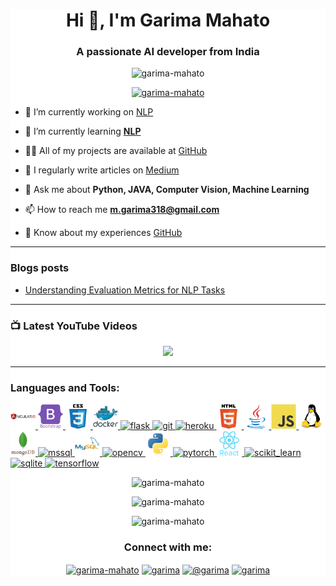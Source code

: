 <div style="background-color:white;">
<h1 align="center">Hi 👋, I'm Garima Mahato</h1>
<h3 align="center">A passionate AI developer from India</h3>

<p align="center"> <img src="https://komarev.com/ghpvc/?username=garima-mahato&label=Profile%20views&color=0e75b6&style=flat" alt="garima-mahato" /> </p>

<p align="center"> <a href="https://github.com/ryo-ma/github-profile-trophy"><img src="https://github-profile-trophy.vercel.app/?username=garima-mahato" alt="garima-mahato" /></a> </p>

<!--p align="left"> <a href="https://twitter.com/@igarimaver94" target="blank"><img src="https://img.shields.io/twitter/follow/@igarimaver94?logo=twitter&style=for-the-badge" alt="@igarimaver94" /></a> </p-->

- 🔭 I’m currently working on [NLP](https://garima-mahato.github.io/END2/)

- 🌱 I’m currently learning **[NLP](https://garima-mahato.github.io/END2/)**

- 👨‍💻 All of my projects are available at [GitHub](https://github.com/garima-mahato)

- 📝 I regularly write articles on [Medium](https://medium.com/@garima-mahato)

- 💬 Ask me about **Python, JAVA, Computer Vision, Machine Learning**

- 📫 How to reach me **m.garima318@gmail.com**

- 📄 Know about my experiences [GitHub](https://github.com/garima-mahato)

---

### Blogs posts
<!-- BLOG-POST-LIST:START -->
- [Understanding Evaluation Metrics for NLP Tasks](https://garima-mahato.medium.com/understanding-evaluation-metrics-for-nlp-tasks-e720271ed50b?source=rss-427501d1fc83------2)
<!-- BLOG-POST-LIST:END -->

---

### 📺 Latest YouTube Videos

<div align="center">

[<img src="https://img.shields.io/badge/-Subscribe-red?style=for-the-badge&logo=youtube&logoColor=white"/>](https://www.youtube.com/c/UCH5XohmfC5W5l5z90WbPlHQ?sub_confirmation=1)

</div>

<!-- YOUTUBE:START -->
<!-- YOUTUBE:END -->

---

<h3 align="left">Languages and Tools:</h3>
<p align="left">
 <a href="https://angular.io" target="_blank"> <img src="https://raw.githubusercontent.com/devicons/devicon/master/icons/angularjs/angularjs-original-wordmark.svg" alt="angularjs" width="40" height="40"/> </a> <a href="https://getbootstrap.com" target="_blank"> <img src="https://raw.githubusercontent.com/devicons/devicon/master/icons/bootstrap/bootstrap-plain-wordmark.svg" alt="bootstrap" width="40" height="40"/> </a> <a href="https://www.w3schools.com/css/" target="_blank"> <img src="https://raw.githubusercontent.com/devicons/devicon/master/icons/css3/css3-original-wordmark.svg" alt="css3" width="40" height="40"/> </a> <a href="https://www.docker.com/" target="_blank"> <img src="https://raw.githubusercontent.com/devicons/devicon/master/icons/docker/docker-original-wordmark.svg" alt="docker" width="40" height="40"/> </a> <a href="https://flask.palletsprojects.com/" target="_blank"> <img src="https://www.vectorlogo.zone/logos/pocoo_flask/pocoo_flask-icon.svg" alt="flask" width="40" height="40"/> </a> <a href="https://git-scm.com/" target="_blank"> <img src="https://www.vectorlogo.zone/logos/git-scm/git-scm-icon.svg" alt="git" width="40" height="40"/> </a> <a href="https://heroku.com" target="_blank"> <img src="https://www.vectorlogo.zone/logos/heroku/heroku-icon.svg" alt="heroku" width="40" height="40"/> </a> <a href="https://www.w3.org/html/" target="_blank"> <img src="https://raw.githubusercontent.com/devicons/devicon/master/icons/html5/html5-original-wordmark.svg" alt="html5" width="40" height="40"/> </a> <a href="https://www.java.com" target="_blank"> <img src="https://raw.githubusercontent.com/devicons/devicon/master/icons/java/java-original.svg" alt="java" width="40" height="40"/> </a> <a href="https://developer.mozilla.org/en-US/docs/Web/JavaScript" target="_blank"> <img src="https://raw.githubusercontent.com/devicons/devicon/master/icons/javascript/javascript-original.svg" alt="javascript" width="40" height="40"/> </a> <a href="https://www.linux.org/" target="_blank"> <img src="https://raw.githubusercontent.com/devicons/devicon/master/icons/linux/linux-original.svg" alt="linux" width="40" height="40"/> </a> <a href="https://www.mongodb.com/" target="_blank"> <img src="https://raw.githubusercontent.com/devicons/devicon/master/icons/mongodb/mongodb-original-wordmark.svg" alt="mongodb" width="40" height="40"/> </a> <a href="https://www.microsoft.com/en-us/sql-server" target="_blank"> <img src="https://www.svgrepo.com/show/303229/microsoft-sql-server-logo.svg" alt="mssql" width="40" height="40"/> </a> <a href="https://www.mysql.com/" target="_blank"> <img src="https://raw.githubusercontent.com/devicons/devicon/master/icons/mysql/mysql-original-wordmark.svg" alt="mysql" width="40" height="40"/> </a> <a href="https://opencv.org/" target="_blank"> <img src="https://www.vectorlogo.zone/logos/opencv/opencv-icon.svg" alt="opencv" width="40" height="40"/> </a> <a href="https://www.python.org" target="_blank"> <img src="https://raw.githubusercontent.com/devicons/devicon/master/icons/python/python-original.svg" alt="python" width="40" height="40"/> </a> <a href="https://pytorch.org/" target="_blank"> <img src="https://www.vectorlogo.zone/logos/pytorch/pytorch-icon.svg" alt="pytorch" width="40" height="40"/> </a> <a href="https://reactjs.org/" target="_blank"> <img src="https://raw.githubusercontent.com/devicons/devicon/master/icons/react/react-original-wordmark.svg" alt="react" width="40" height="40"/> </a> <a href="https://scikit-learn.org/" target="_blank"> <img src="https://upload.wikimedia.org/wikipedia/commons/0/05/Scikit_learn_logo_small.svg" alt="scikit_learn" width="40" height="40"/> </a> <a href="https://www.sqlite.org/" target="_blank"> <img src="https://www.vectorlogo.zone/logos/sqlite/sqlite-icon.svg" alt="sqlite" width="40" height="40"/> </a> <a href="https://www.tensorflow.org" target="_blank"> <img src="https://www.vectorlogo.zone/logos/tensorflow/tensorflow-icon.svg" alt="tensorflow" width="40" height="40"/> </a> 
 </p>

<p align="center"><img src="https://github-readme-stats.vercel.app/api/top-langs?username=garima-mahato&show_icons=true&locale=en&layout=compact" alt="garima-mahato" /></p>

<p align="center"><img src="https://github-readme-stats.vercel.app/api?username=garima-mahato&show_icons=true&locale=en" alt="garima-mahato" /></p>

<p align="center"><img src="https://github-readme-streak-stats.herokuapp.com/?user=garima-mahato&" alt="garima-mahato" /></p>

<h3 align="center">Connect with me:</h3>
<p align="center">
<!--a href="https://twitter.com/@igarimaver94" target="blank"><img align="center" src="https://raw.githubusercontent.com/rahuldkjain/github-profile-readme-generator/master/src/images/icons/Social/twitter.svg" alt="@igarimaver94" height="30" width="40" /></a-->
<a href="https://linkedin.com/in/garima-mahato" target="blank"><img align="center" src="https://raw.githubusercontent.com/rahuldkjain/github-profile-readme-generator/master/src/images/icons/Social/linked-in-alt.svg" alt="garima-mahato" height="30" width="40" /></a>
<a href="https://kaggle.com/genigaus" target="blank"><img align="center" src="https://raw.githubusercontent.com/rahuldkjain/github-profile-readme-generator/master/src/images/icons/Social/kaggle.svg" alt="garima" height="30" width="40" /></a>
<!--a href="https://instagram.com/mgarimaver94" target="blank"><img align="center" src="https://raw.githubusercontent.com/rahuldkjain/github-profile-readme-generator/master/src/images/icons/Social/instagram.svg" alt="mgarimaver94" height="30" width="40" /></a-->
<a href="https://medium.com/@garima-mahato" target="blank"><img align="center" src="https://raw.githubusercontent.com/rahuldkjain/github-profile-readme-generator/master/src/images/icons/Social/medium.svg" alt="@garima" height="30" width="40" /></a>
<a href="https://www.youtube.com/channel/UCH5XohmfC5W5l5z90WbPlHQ" target="blank"><img align="center" src="https://raw.githubusercontent.com/rahuldkjain/github-profile-readme-generator/master/src/images/icons/Social/youtube.svg" alt="garima" height="30" width="40" /></a>
<!--a href="https://www.codechef.com/users/genigaus" target="blank"><img align="center" src="https://cdn.jsdelivr.net/npm/simple-icons@3.1.0/icons/codechef.svg" alt="garima" height="30" width="40" /></a>
<a href="https://www.hackerrank.com/arg_7" target="blank"><img align="center" src="https://raw.githubusercontent.com/rahuldkjain/github-profile-readme-generator/master/src/images/icons/Social/hackerrank.svg" alt="garima" height="30" width="40" /></a>
<a href="https://www.leetcode.com/garima" target="blank"><img align="center" src="https://raw.githubusercontent.com/rahuldkjain/github-profile-readme-generator/master/src/images/icons/Social/leet-code.svg" alt="garima" height="30" width="40" /></a>
<a href="https://www.hackerearth.com/garima" target="blank"><img align="center" src="https://raw.githubusercontent.com/rahuldkjain/github-profile-readme-generator/master/src/images/icons/Social/hackerearth.svg" alt="garima" height="30" width="40" /></a>
<a href="https://auth.geeksforgeeks.org/user/garima" target="blank"><img align="center" src="https://raw.githubusercontent.com/rahuldkjain/github-profile-readme-generator/master/src/images/icons/Social/geeks-for-geeks.svg" alt="garima" height="30" width="40" /></a>
</p-->

</div>
